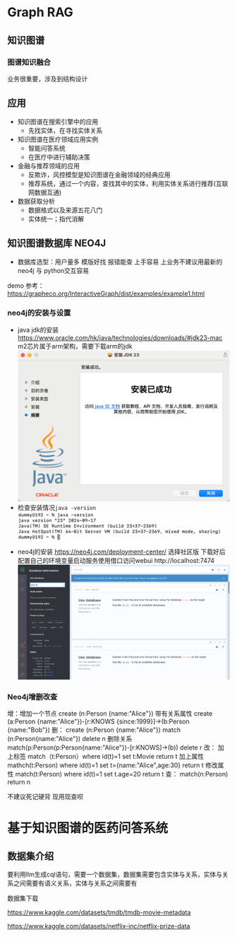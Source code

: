 # Graph RAG

## 知识图谱

### 图谱知识融合

业务很重要，涉及到结构设计
## 应用
- 知识图谱在搜索引擎中的应用
  - 先找实体，在寻找实体关系
- 知识图谱在医疗领域应用实例
  - 智能问答系统
  - 在医疗中进行辅助决策
- 金融与推荐领域的应用
  - 反欺诈，风控模型是知识图谱在金融领域的经典应用
  - 推荐系统，通过一个内容，查找其中的实体，利用实体关系进行推荐(互联网数据互通)
- 数据获取分析
  - 数据格式以及来源五花八门
  - 实体统一；指代消解   

## 知识图谱数据库 NEO4J

- 数据库选型：用户量多 模版好找 报错能查 上手容易 上业务不建议用最新的 neo4j 与 python交互容易

demo 参考：https://grapheco.org/InteractiveGraph/dist/examples/example1.html

### neo4j的安装与设置
- java jdk的安装
https://www.oracle.com/hk/java/technologies/downloads/#jdk23-mac
m2芯片属于arm架构，需要下载arm的jdk
![alt text](image.png)  
- 检查安装情况`java -version`
![alt text](image-1.png)
- neo4j的安装
https://neo4j.com/deployment-center/
选择社区版 
下载好后配置自己的环境变量启动服务使用借口访问webui
http://localhost:7474
![alt text](image-2.png)


### Neo4j增删改查
增：增加一个节点
create (n:Person {name:"Alice"})
带有关系属性
create (a:Person {name:"Alice"})-[r:KNOWS {since:1999}]->(b:Person {name:"Bob"})
删：
create (n:Person {name:"Alice"})
match (n:Person{name:"Alice"}) delete n
删除关系
match(p:Person(p:Person{name:"Alice"})-[r:KNOWS]->(b)) delete r
改：
加上标签
match（t:Person）where id(t)=1 set t:Movie return t
加上属性
mathch(t:Person) where id(t)=1 set t={name:"Alice",age:30} return t
修改属性
match(t:Person) where id(t)=1 set t.age=20 return t
查：
match(n:Person) return n

不建议死记硬背 现用现查呗

# 基于知识图谱的医药问答系统

## 数据集介绍

要利用llm生成cql语句，需要一个数据集，数据集需要包含实体与关系，实体与关系之间需要有语义关系，实体与关系之间需要有


数据集下载 

https://www.kaggle.com/datasets/tmdb/tmdb-movie-metadata

https://www.kaggle.com/datasets/netflix-inc/netflix-prize-data